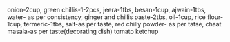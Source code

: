 onion-2cup,
green chillis-1-2pcs,
jeera-1tbs,
besan-1cup,
ajwain-1tbs,
water- as per consistency,
ginger and chillis paste-2tbs,
oil-1cup,
rice flour-1cup,
termeric-1tbs,
salt-as per taste,
red chilly powder- as per tatse,
chaat masala-as per taste(decorating dish)
tomato ketchup